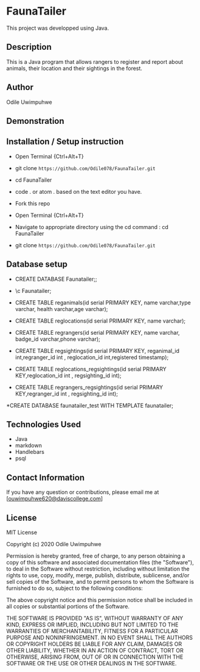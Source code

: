 # FaunaTailer

This project was developped using Java.

## Description

This is a Java program that  allows rangers to register and report about animals, their location and their sightings in the forest.
## Author
 Odile Uwimpuhwe

## Demonstration



## Installation / Setup instruction
* Open Terminal {Ctrl+Alt+T}

* git clone ```https://github.com/Odile078/FaunaTailer.git```

* cd FaunaTailer

* code . or atom . based on the text editor you have.
* Fork this repo
* Open Terminal {Ctrl+Alt+T}
* Navigate to appropriate directory using the cd command : cd FaunaTailer
* git clone ```https://github.com/Odile078/FaunaTailer.git```

## Database setup

* CREATE DATABASE Faunatailer;;

* \c Faunatailer;

* CREATE TABLE reganimals(id serial PRIMARY KEY, name varchar,type varchar, health varchar,age varchar);
                
* CREATE TABLE reglocations(id serial PRIMARY KEY, name varchar);

* CREATE TABLE regrangers(id serial PRIMARY KEY, name varchar, badge_id varchar,phone varchar);

* CREATE TABLE regsightings(id serial PRIMARY KEY, reganimal_id int,regranger_id int , reglocation_id int,registered timestamp);

* CREATE TABLE reglocations_regsightings(id serial PRIMARY KEY,reglocation_id int , regsighting_id int);

*  CREATE TABLE regrangers_regsightings(id serial PRIMARY KEY,regranger_id int , regsighting_id int);

*CREATE DATABASE faunatailer_test WITH TEMPLATE faunatailer;


## Technologies Used

* Java
* markdown
* Handlebars
* psql


## Contact Information 

If you have any question or contributions, please email me at [ouwimpuhwe620@daviscollege.com]

## License

MIT License

Copyright (c) 2020 Odile Uwimpuhwe

Permission is hereby granted, free of charge, to any person obtaining a copy
of this software and associated documentation files (the "Software"), to deal
in the Software without restriction, including without limitation the rights
to use, copy, modify, merge, publish, distribute, sublicense, and/or sell
copies of the Software, and to permit persons to whom the Software is
furnished to do so, subject to the following conditions:

The above copyright notice and this permission notice shall be included in all
copies or substantial portions of the Software.

THE SOFTWARE IS PROVIDED "AS IS", WITHOUT WARRANTY OF ANY KIND, EXPRESS OR
IMPLIED, INCLUDING BUT NOT LIMITED TO THE WARRANTIES OF MERCHANTABILITY,
FITNESS FOR A PARTICULAR PURPOSE AND NONINFRINGEMENT. IN NO EVENT SHALL THE
AUTHORS OR COPYRIGHT HOLDERS BE LIABLE FOR ANY CLAIM, DAMAGES OR OTHER
LIABILITY, WHETHER IN AN ACTION OF CONTRACT, TORT OR OTHERWISE, ARISING FROM,
OUT OF OR IN CONNECTION WITH THE SOFTWARE OR THE USE OR OTHER DEALINGS IN THE
SOFTWARE.
